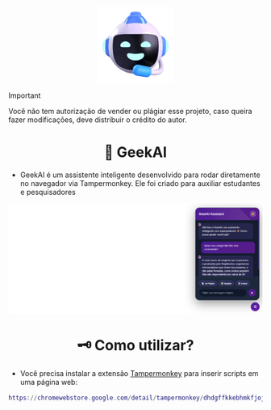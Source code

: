 <div align="center">
    <img src="assets/Universallogo.webp" alt="GeekAI Logo" width="150px"/>
</div>

> [!IMPORTANT]
> Você não tem autorização de vender ou plágiar esse projeto, caso queira fazer modificações, deve distribuir o crédito do autor.

<div align="center">
    <h1>🤖 GeekAI</h1>
</div>

- GeekAI é um assistente inteligente desenvolvido para rodar diretamente no navegador via Tampermonkey. Ele foi criado para auxiliar estudantes e pesquisadores

<img src="assets/Website.jpg" alt="GeekAI Logo"/>

<div align="center">
    <h1>🗝️ Como utilizar?</h1>
</div>

- Você precisa instalar a extensão [Tampermonkey](https://chromewebstore.google.com/detail/tampermonkey/dhdgffkkebhmkfjojejmpbldmpobfkfo) para inserir scripts em uma página web:

```lua
https://chromewebstore.google.com/detail/tampermonkey/dhdgffkkebhmkfjojejmpbldmpobfkfo
```
